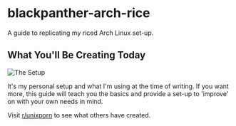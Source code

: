 # blackpanther-arch-rice
A guide to replicating my riced Arch Linux set-up. 
## What You'll Be Creating Today

![The Setup](https://github.com/kavirakesh14/blackpanther-Arch-Rice/blob/master/wal/lockscreen.png)

It's my personal setup and what I'm using at the time of writing. If you want more, this guide will teach you the basics and provide a set-up to 'improve' on with your own needs in mind.

Visit [r/unixporn](https://www.reddit.com/r/unixporn/) to see what others have created.
